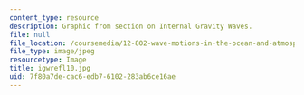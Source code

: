 ```yaml
---
content_type: resource
description: Graphic from section on Internal Gravity Waves.
file: null
file_location: /coursemedia/12-802-wave-motions-in-the-ocean-and-atmosphere-spring-2004/7f80a7decac6edb76102283ab6ce16ae_igwrefl10.jpg
file_type: image/jpeg
resourcetype: Image
title: igwrefl10.jpg
uid: 7f80a7de-cac6-edb7-6102-283ab6ce16ae
---
```

